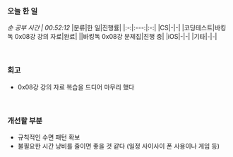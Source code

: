 ### 오늘 한 일
_순 공부 시간 | 00:52:12_
|분류|한 일|진행률|
|:-:|:---:|:-:|
|CS|-|-|
|코딩테스트|바킹독 0x08강 강의 자료|완료|
||바킹독 0x08강 문제집|진행 중|
|iOS|-|-|
|기타|-|-|

<br>

### 회고
- 0x08강 강의 자료 복습을 드디어 마무리 했다

<br>

### 개선할 부분
- 규칙적인 수면 패턴 확보
- 불필요한 시간 낭비를 줄이면 좋을 것 같다 (일정 사이사이 폰 사용이나 게임 등)
